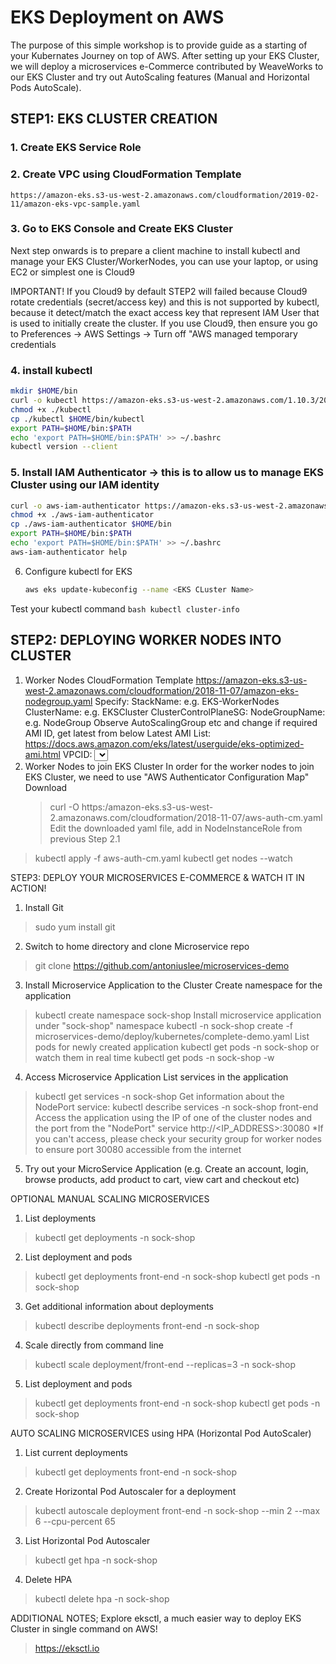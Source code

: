 # EKS Deployment on AWS
The purpose of this simple workshop is to provide guide as a starting of your Kubernates Journey on top of AWS.
After setting up your EKS Cluster, we will deploy a microservices e-Commerce contributed by WeaveWorks to our EKS Cluster 
and try out AutoScaling features (Manual and Horizontal Pods AutoScale).

## STEP1: EKS CLUSTER CREATION
### 1. Create EKS Service Role
### 2. Create VPC using CloudFormation Template
  `https://amazon-eks.s3-us-west-2.amazonaws.com/cloudformation/2019-02-11/amazon-eks-vpc-sample.yaml`
### 3. Go to EKS Console and Create EKS Cluster

Next step onwards is to prepare a client machine to install kubectl and manage your EKS Cluster/WorkerNodes, 
you can use your laptop, or using EC2 or simplest one is Cloud9

IMPORTANT! If you Cloud9 by default STEP2 will failed because Cloud9 rotate credentials (secret/access key) 
and this is not supported by kubectl, because it detect/match the exact access key that represent 
IAM User that is used to initially create the cluster.
If you use Cloud9, then ensure you go to Preferences -> AWS Settings -> Turn off "AWS managed temporary credentials

### 4. install kubectl
   ```bash
   mkdir $HOME/bin
   curl -o kubectl https://amazon-eks.s3-us-west-2.amazonaws.com/1.10.3/2018-07-26/bin/linux/amd64/kubectl
   chmod +x ./kubectl
   cp ./kubectl $HOME/bin/kubectl
   export PATH=$HOME/bin:$PATH
   echo 'export PATH=$HOME/bin:$PATH' >> ~/.bashrc
   kubectl version --client
   ```
### 5. Install IAM Authenticator -> this is to allow us to manage EKS Cluster using our IAM identity
   ```bash
   curl -o aws-iam-authenticator https://amazon-eks.s3-us-west-2.amazonaws.com/1.10.3/2018-07-26/bin/linux/amd64/aws-iam-authenticator
   chmod +x ./aws-iam-authenticator
   cp ./aws-iam-authenticator $HOME/bin
   export PATH=$HOME/bin:$PATH
   echo 'export PATH=$HOME/bin:$PATH' >> ~/.bashrc
   aws-iam-authenticator help
   ```
6. Configure kubectl for EKS
   ```bash
   aws eks update-kubeconfig --name <EKS CLuster Name>
   ```
  Test your kubectl command
   `bash
   kubectl cluster-info
   `

## STEP2: DEPLOYING WORKER NODES INTO CLUSTER
1. Worker Nodes CloudFormation Template
  https://amazon-eks.s3-us-west-2.amazonaws.com/cloudformation/2018-11-07/amazon-eks-nodegroup.yaml
  Specify:
    StackName: e.g. EKS-WorkerNodes
    ClusterName: e.g. EKSCluster
    ClusterControlPlaneSG: <find EKS-VPC-ControlPlaneSecurityGroup>
    NodeGroupName: e.g. NodeGroup
    Observe AutoScalingGroup etc and change if required
    AMI ID, get latest from below
      Latest AMI List:
      https://docs.aws.amazon.com/eks/latest/userguide/eks-optimized-ami.html
    VPCID: <Select VPC created using CloudFormation Template in STEP1.2>
    Subnets: <Select all 3 "EKS-VPC" available subnets created using CloudFormation Template in STEP1.2>
    KeyName: EC2KeyPair to SSH to the node
  Proceed with Stack creation, once completed, go to "Output" and get "NodeInstanceRole" ARN for next step
2. Worker Nodes to join EKS Cluster
  In order for the worker nodes to join EKS Cluster, we need to use "AWS Authenticator Configuration Map"
  Download
    > curl -O https:/amazon-eks.s3-us-west-2.amazonaws.com/cloudformation/2018-11-07/aws-auth-cm.yaml
  Edit the downloaded yaml file, add in NodeInstanceRole from previous Step 2.1
  > kubectl apply -f aws-auth-cm.yaml
  > kubectl get nodes --watch

STEP3: DEPLOY YOUR MICROSERVICES E-COMMERCE & WATCH IT IN ACTION!
1. Install Git
  > sudo yum install git
2. Switch to home directory and clone Microservice repo
  > git clone https://github.com/antoniuslee/microservices-demo
3. Install Microservice Application to the Cluster
  Create namespace for the application
  > kubectl create namespace sock-shop
  Install microservice application under "sock-shop" namespace
  > kubectl -n sock-shop create -f microservices-demo/deploy/kubernetes/complete-demo.yaml
  List pods for newly created application
  > kubectl get pods -n sock-shop
  or watch them in real time
  > kubectl get pods -n sock-shop -w
4. Access Microservice Application
  List services in the application
  > kubectl get services -n sock-shop
  Get information about the NodePort service:
  > kubectl describe services -n sock-shop front-end
  Access the application using the IP of one of the cluster nodes and the port from the "NodePort" service
  > http://<IP_ADDRESS>:30080
  *If you can't access, please check your security group for worker nodes to ensure port 30080 accessible from the internet
5. Try out your MicroService Application (e.g. Create an account, login, browse products, add product to cart, view cart and checkout etc)

OPTIONAL
MANUAL SCALING MICROSERVICES
1. List deployments
  > kubectl get deployments -n sock-shop
2. List deployment and pods
  > kubectl get deployments front-end -n sock-shop
  > kubectl get pods -n sock-shop
3. Get additional information about deployments
  > kubectl describe deployments front-end -n sock-shop
4. Scale directly from command line
  > kubectl scale deployment/front-end --replicas=3 -n sock-shop
5. List deployment and pods
  > kubectl get deployments front-end -n sock-shop
  > kubectl get pods -n sock-shop

AUTO SCALING MICROSERVICES using HPA (Horizontal Pod AutoScaler)
1. List current deployments
  > kubectl get deployments front-end -n sock-shop
2. Create Horizontal Pod Autoscaler for a deployment
  > kubectl autoscale deployment front-end -n sock-shop --min 2 --max 6 --cpu-percent 65
3. List Horizontal Pod Autoscaler
  > kubectl get hpa -n sock-shop
4. Delete HPA
  > kubectl delete hpa -n sock-shop <HPA>
  
  
ADDITIONAL NOTES;
Explore eksctl, a much easier way to deploy EKS Cluster in single command on AWS!
> https://eksctl.io
